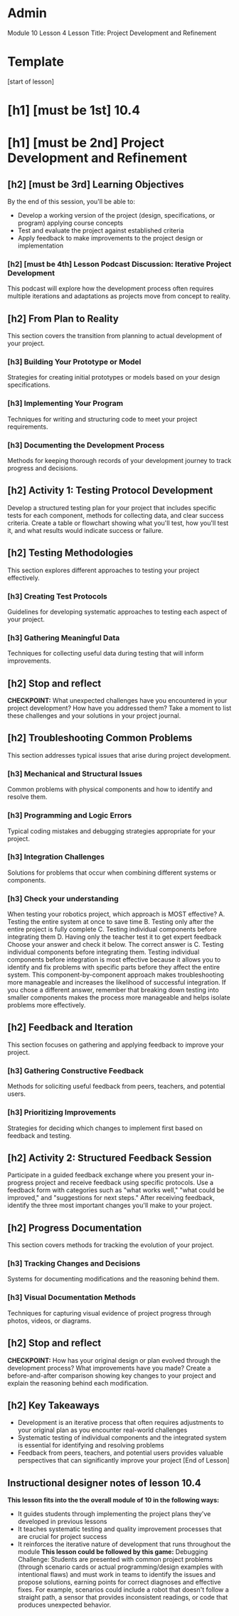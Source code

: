 
# Admin
Module 10
Lesson 4
Lesson Title: Project Development and Refinement
# Template
[start of lesson]
# [h1] [must be 1st] 10.4
# [h1] [must be 2nd] Project Development and Refinement
## [h2] [must be 3rd] Learning Objectives
By the end of this session, you'll be able to:
- Develop a working version of the project (design, specifications, or program) applying course concepts
- Test and evaluate the project against established criteria
- Apply feedback to make improvements to the project design or implementation
### [h2] [must be 4th] Lesson Podcast Discussion: Iterative Project Development
This podcast will explore how the development process often requires multiple iterations and adaptations as projects move from concept to reality.
## [h2] From Plan to Reality
This section covers the transition from planning to actual development of your project.
### [h3] Building Your Prototype or Model
Strategies for creating initial prototypes or models based on your design specifications.
### [h3] Implementing Your Program
Techniques for writing and structuring code to meet your project requirements.
### [h3] Documenting the Development Process
Methods for keeping thorough records of your development journey to track progress and decisions.
## [h2] **Activity 1: Testing Protocol Development**
Develop a structured testing plan for your project that includes specific tests for each component, methods for collecting data, and clear success criteria. Create a table or flowchart showing what you'll test, how you'll test it, and what results would indicate success or failure.
## [h2] Testing Methodologies
This section explores different approaches to testing your project effectively.
### [h3] Creating Test Protocols
Guidelines for developing systematic approaches to testing each aspect of your project.
### [h3] Gathering Meaningful Data
Techniques for collecting useful data during testing that will inform improvements.
## [h2] Stop and reflect

**CHECKPOINT:** What unexpected challenges have you encountered in your project development? How have you addressed them? Take a moment to list these challenges and your solutions in your project journal.

## [h2] Troubleshooting Common Problems
This section addresses typical issues that arise during project development.
### [h3] Mechanical and Structural Issues
Common problems with physical components and how to identify and resolve them.
### [h3] Programming and Logic Errors
Typical coding mistakes and debugging strategies appropriate for your project.
### [h3] Integration Challenges
Solutions for problems that occur when combining different systems or components.
### **[h3] Check your understanding**
When testing your robotics project, which approach is MOST effective?
A. Testing the entire system at once to save time
B. Testing only after the entire project is fully complete
C. Testing individual components before integrating them
D. Having only the teacher test it to get expert feedback
Choose your answer and check it below.
The correct answer is C. Testing individual components before integrating them. Testing individual components before integration is most effective because it allows you to identify and fix problems with specific parts before they affect the entire system. This component-by-component approach makes troubleshooting more manageable and increases the likelihood of successful integration. If you chose a different answer, remember that breaking down testing into smaller components makes the process more manageable and helps isolate problems more effectively.
## [h2] Feedback and Iteration
This section focuses on gathering and applying feedback to improve your project.
### [h3] Gathering Constructive Feedback
Methods for soliciting useful feedback from peers, teachers, and potential users.
### [h3] Prioritizing Improvements
Strategies for deciding which changes to implement first based on feedback and testing.
## [h2] **Activity 2: Structured Feedback Session**
Participate in a guided feedback exchange where you present your in-progress project and receive feedback using specific protocols. Use a feedback form with categories such as "what works well," "what could be improved," and "suggestions for next steps." After receiving feedback, identify the three most important changes you'll make to your project.
## [h2] Progress Documentation
This section covers methods for tracking the evolution of your project.
### [h3] Tracking Changes and Decisions
Systems for documenting modifications and the reasoning behind them.
### [h3] Visual Documentation Methods
Techniques for capturing visual evidence of project progress through photos, videos, or diagrams.
## [h2] Stop and reflect

**CHECKPOINT:** How has your original design or plan evolved through the development process? What improvements have you made? Create a before-and-after comparison showing key changes to your project and explain the reasoning behind each modification.

## [h2] Key Takeaways
- Development is an iterative process that often requires adjustments to your original plan as you encounter real-world challenges
- Systematic testing of individual components and the integrated system is essential for identifying and resolving problems
- Feedback from peers, teachers, and potential users provides valuable perspectives that can significantly improve your project
[End of Lesson]
## Instructional designer notes of lesson 10.4
**This lesson fits into the the overall module of 10 in the following ways:**
- It guides students through implementing the project plans they've developed in previous lessons
- It teaches systematic testing and quality improvement processes that are crucial for project success
- It reinforces the iterative nature of development that runs throughout the module
**This lesson could be followed by this game:**
Debugging Challenge: Students are presented with common project problems (through scenario cards or actual programming/design examples with intentional flaws) and must work in teams to identify the issues and propose solutions, earning points for correct diagnoses and effective fixes. For example, scenarios could include a robot that doesn't follow a straight path, a sensor that provides inconsistent readings, or code that produces unexpected behavior.
